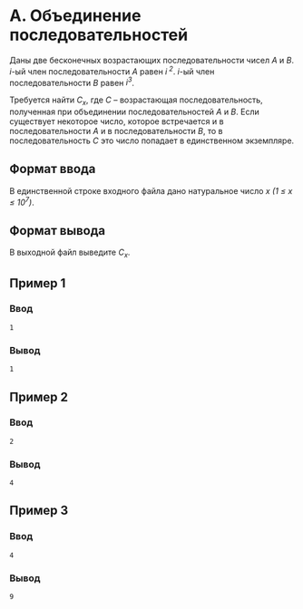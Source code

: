 # A. Объединение последовательностей

Даны две бесконечных возрастающих последовательности чисел _A_ и _B_. _i_-ый член последовательности _A_ равен _i<sup>
2</sup>_. _i_-ый член последовательности _B_ равен _i<sup>3</sup>_.

Требуется найти _C<sub>x</sub>_, где _C_ – возрастающая последовательность, полученная при объединении
последовательностей _A_ и _B_. Если существует некоторое число, которое встречается и в последовательности _A_ и в
последовательности _B_, то в последовательность _C_ это число попадает в единственном экземпляре.

## Формат ввода

В единственной строке входного файла дано натуральное число _x (1 ≤ x ≤ 10<sup>7</sup>)_.

## Формат вывода

В выходной файл выведите _C<sub>x</sub>_.

## Пример 1

### Ввод

    1

### Вывод

    1

## Пример 2

### Ввод

    2

### Вывод

    4

## Пример 3

### Ввод

    4

### Вывод

    9

